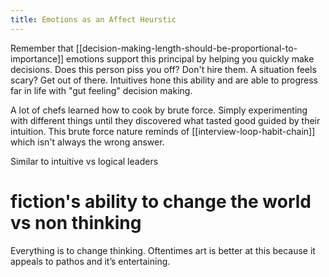 ```yaml
---
title: Emotions as an Affect Heurstic
---
```

Remember that [[decision-making-length-should-be-proportional-to-importance]]
emotions support this principal by helping you quickly make decisions. Does this person piss you off? Don't hire them. A situation feels scary? Get out of there. Intuitives hone this ability and are able to progress far in life with "gut feeling" decision making. 

A lot of chefs learned how to cook by brute force. Simply experimenting with different things until they discovered what tasted good guided by their intuition. This brute force nature reminds of [[interview-loop-habit-chain]] which isn't always the wrong answer. 

Similar to intuitive vs logical leaders 

# fiction's ability to change the world vs non thinking   
Everything is to change thinking. Oftentimes art is better at this because it appeals to pathos and it’s entertaining.
